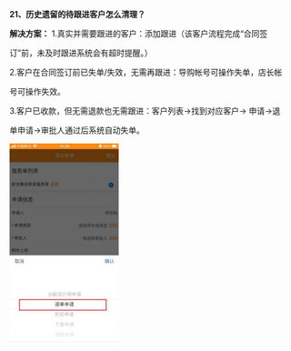 <a name="bookmark21"></a>**21、历史遗留的待跟进客户怎么清理？**

**解决方案：**  1.真实并需要跟进的客户：添加跟进（该客户流程完成“合同签

订”前，未及时跟进系统会有超时提醒。）

2\.客户在合同签订前已失单/失效，无需再跟进：导购帐号可操作失单，店长帐

号可操作失效。

3\.客户已收款，但无需退款也无需跟进：客户列表→找到对应客户→ 申请→退

单申请→审批人通过后系统自动失单。


![](Aspose.Words.eb490ba2-daeb-4174-bad4-3ebc8873f1e2.027.jpeg)





